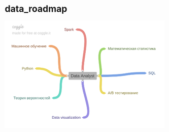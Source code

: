 # data_roadmap

![Направления развития](https://github.com/annabali/data_roadmap/raw/main/Data_Analyst.png)
